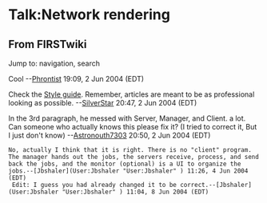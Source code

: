 # Talk:Network rendering

## From FIRSTwiki

Jump to: navigation, search

Cool --[Phrontist](User:Phrontist "User:Phrontist") 19:09, 2 Jun 2004 (EDT)

Check the [Style guide](FIRSTwiki:Style_guide "FIRSTwiki:Style
guide"). Remember, articles are meant to be as professional looking as possible. --[SilverStar](User:SilverStar "User:SilverStar") 20:47, 2 Jun 2004 (EDT)

In the 3rd paragraph, he messed with Server, Manager, and Client. a lot. Can someone who actually knows this please fix it? (I tried to correct it, But I just don't know) --[Astronouth7303](User:Astronouth7303 "User:Astronouth7303") 20:50, 2 Jun 2004 (EDT)

```
No, actually I think that it is right. There is no "client" program. The manager hands out the jobs, the servers receive, process, and send back the jobs, and the monitor (optional) is a UI to organize the jobs.--[Jbshaler](User:Jbshaler "User:Jbshaler" ) 11:26, 4 Jun 2004 (EDT) 
 Edit: I guess you had already changed it to be correct.--[Jbshaler](User:Jbshaler "User:Jbshaler" ) 11:04, 8 Jun 2004 (EDT) 
```
